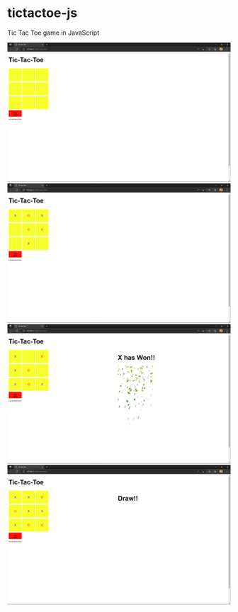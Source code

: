# tictactoe-js
Tic Tac Toe game in JavaScript


![Start](images/start.png)
![mid-game](images/midGame.png)
![win](images/win.png)
![draw](images/draw.png)
